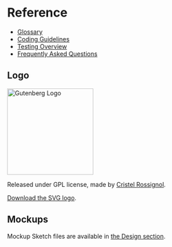 # Reference

-   [Glossary](/docs/getting-started/glossary.md)
-   [Coding Guidelines](/docs/contributors/code/coding-guidelines.md)
-   [Testing Overview](/docs/contributors/code/testing-overview.md)
-   [Frequently Asked Questions](/docs/getting-started/faq.md)

## Logo

<img width="200" src="https://raw.githubusercontent.com/WordPress/gutenberg/HEAD/docs/final-g-wapuu-black.svg?sanitize=true" alt="Gutenberg Logo" />

Released under GPL license, made by [Cristel Rossignol](https://twitter.com/cristelrossi).

[Download the SVG logo](https://github.com/WordPress/gutenberg/blob/HEAD/docs/final-g-wapuu-black.svg).

## Mockups

Mockup Sketch files are available in [the Design section](/docs/how-to-guides/designers/design-resources.md).
